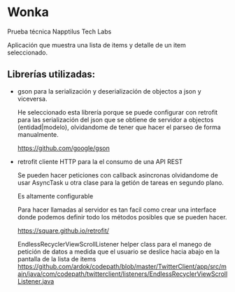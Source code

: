 # Wonka
Prueba técnica ​Napptilus​ ​Tech​ ​Labs

Aplicación que muestra una lista de items y detalle de un item seleccionado.

## Librerías utilizadas:
- gson para la serialización y deserialización de objectos a json y viceversa.
  
  He seleccionado esta librería porque se puede configurar con retrofit
  para las serialización del json que se obtiene de servidor a objectos (entidad|modelo), 
  olvidandome de tener que hacer el parseo de forma manualmente.

  https://github.com/google/gson
 
- retrofit cliente HTTP para la el consumo de una API REST
  
  Se pueden hacer peticiones con callback asincronas olvidandome de usar AsyncTask u otra clase para
  la getión de tareas en segundo plano.
  
  Es altamente configurable
  
  Para hacer llamadas al servidor es tan facil como crear una interface donde podemos definir
  todo los métodos posibles que se pueden hacer.
 
  https://square.github.io/retrofit/

  EndlessRecyclerViewScrollListener helper class para el manego de petición de datos a medida que el usuario se deslice 
  hacia abajo en la pantalla de la lista de items
  https://github.com/ardok/codepath/blob/master/TwitterClient/app/src/main/java/com/codepath/twitterclient/listeners/EndlessRecyclerViewScrollListener.java
